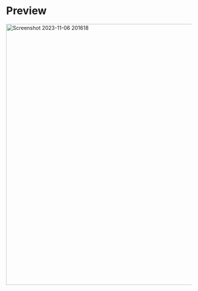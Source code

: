 # Preview
<img width="710" alt="Screenshot 2023-11-06 201618" src="https://github.com/tronables/Worm-GPT/assets/136797506/e5118de2-d148-4162-9d1f-de2d68508d92">
